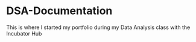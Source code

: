 # DSA-Documentation
This is where I started my portfolio during my Data Analysis class with the Incubator Hub
